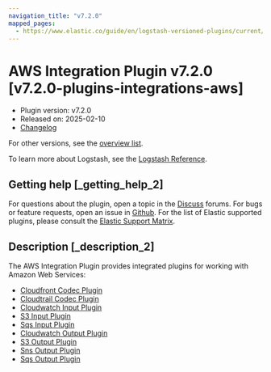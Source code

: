 ```yaml
---
navigation_title: "v7.2.0"
mapped_pages:
  - https://www.elastic.co/guide/en/logstash-versioned-plugins/current/v7.2.0-plugins-integrations-aws.html
---
```


# AWS Integration Plugin v7.2.0 [v7.2.0-plugins-integrations-aws]

* Plugin version: v7.2.0
* Released on: 2025-02-10
* [Changelog](https://github.com/logstash-plugins/logstash-integration-aws/blob/v7.2.0/CHANGELOG.md)

For other versions, see the [overview list](integration-aws-index.md).

To learn more about Logstash, see the [Logstash Reference](https://www.elastic.co/guide/en/logstash/current/index.html).

## Getting help [_getting_help_2]

For questions about the plugin, open a topic in the [Discuss](http://discuss.elastic.co) forums. For bugs or feature requests, open an issue in [Github](https://github.com/logstash-plugins/logstash-integration-aws). For the list of Elastic supported plugins, please consult the [Elastic Support Matrix](https://www.elastic.co/support/matrix#matrix_logstash_plugins).

## Description [_description_2]

The AWS Integration Plugin provides integrated plugins for working with Amazon Web Services:

* [Cloudfront Codec Plugin](https://www.elastic.co/guide/en/logstash/current/plugins-codecs-cloudfront.html)
* [Cloudtrail Codec Plugin](https://www.elastic.co/guide/en/logstash/current/plugins-codecs-cloudtrail.html)
* [Cloudwatch Input Plugin](https://www.elastic.co/guide/en/logstash/current/plugins-inputs-cloudwatch.html)
* [S3 Input Plugin](https://www.elastic.co/guide/en/logstash/current/plugins-inputs-s3.html)
* [Sqs Input Plugin](https://www.elastic.co/guide/en/logstash/current/plugins-inputs-sqs.html)
* [Cloudwatch Output Plugin](https://www.elastic.co/guide/en/logstash/current/plugins-outputs-cloudwatch.html)
* [S3 Output Plugin](https://www.elastic.co/guide/en/logstash/current/plugins-outputs-s3.html)
* [Sns Output Plugin](https://www.elastic.co/guide/en/logstash/current/plugins-outputs-sns.html)
* [Sqs Output Plugin](https://www.elastic.co/guide/en/logstash/current/plugins-outputs-sqs.html)
